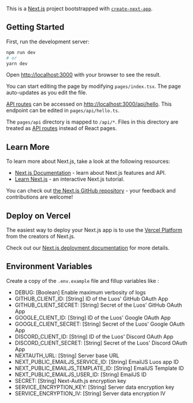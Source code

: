 This is a [Next.js](https://nextjs.org/) project bootstrapped with [`create-next-app`](https://github.com/vercel/next.js/tree/canary/packages/create-next-app).

## Getting Started

First, run the development server:

```bash
npm run dev
# or
yarn dev
```

Open [http://localhost:3000](http://localhost:3000) with your browser to see the result.

You can start editing the page by modifying `pages/index.tsx`. The page auto-updates as you edit the file.

[API routes](https://nextjs.org/docs/api-routes/introduction) can be accessed on [http://localhost:3000/api/hello](http://localhost:3000/api/hello). This endpoint can be edited in `pages/api/hello.ts`.

The `pages/api` directory is mapped to `/api/*`. Files in this directory are treated as [API routes](https://nextjs.org/docs/api-routes/introduction) instead of React pages.

## Learn More

To learn more about Next.js, take a look at the following resources:

- [Next.js Documentation](https://nextjs.org/docs) - learn about Next.js features and API.
- [Learn Next.js](https://nextjs.org/learn) - an interactive Next.js tutorial.

You can check out [the Next.js GitHub repository](https://github.com/vercel/next.js/) - your feedback and contributions are welcome!

## Deploy on Vercel

The easiest way to deploy your Next.js app is to use the [Vercel Platform](https://vercel.com/new?utm_medium=default-template&filter=next.js&utm_source=create-next-app&utm_campaign=create-next-app-readme) from the creators of Next.js.

Check out our [Next.js deployment documentation](https://nextjs.org/docs/deployment) for more details.

## Environment Variables

Create a copy of the `.env.example` file and fillup variables like :

- DEBUG: [Boolean] Enable maximum verbosity of logs
- GITHUB_CLIENT_ID: [String] ID of the Luos' GitHub OAuth App
- GITHUB_CLIENT_SECRET: [String] Secret of the Luos' GitHub OAuth App
- GOOGLE_CLIENT_ID: [String] ID of the Luos' Google OAuth App
- GOOGLE_CLIENT_SECRET: [String] Secret of the Luos' Google OAuth App
- DISCORD_CLIENT_ID: [String] ID of the Luos' Discord OAuth App
- DISCORD_CLIENT_SECRET: [String] Secret of the Luos' Discord OAuth App
- NEXTAUTH_URL: [String] Server base URL
- NEXT_PUBLIC_EMAILJS_SERVICE_ID: [String] EmailJS Luos app ID
- NEXT_PUBLIC_EMAILJS_TEMPLATE_ID: [String] EmailJS Template ID
- NEXT_PUBLIC_EMAILJS_USER_ID: [String] EmailJS ID
- SECRET: [String] Next-Auth.js encryption key
- SERVICE_ENCRYPTION_KEY: [String] Server data encryption key
- SERVICE_ENCRYPTION_IV: [String] Server data encryption IV
